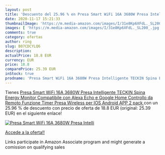 ```yaml
---
layout: post
title: 'Descuento del 25.96 % en Presa Smart WiFi 16A 3680W Presa Intelli'
date: 2020-11-17 15:21:33
thumbnailImage: 'https://m.media-amazon.com/images/I/31e8Kp6XFdL._SL200_.jpg'
images: [ 'https://m.media-amazon.com/images/I/31e8Kp6XFdL._SL200_.jpg' ]
comments: true
category: ofertas
author: ring
slug: B07CDCYLQ6
description:
actualPrice: 18.8 EUR
currency: EUR
price: 18.8
comparePrice: 25.39 EUR
inStock: true
prodname: 'Presa Smart WiFi 16A 3680W Presa Intelligente TECKIN Spina Energy Monitor  Compatibile con Alexa Echo e Google Home  Controllo da Remoto  Funzione Timer  Presa Wireless per IOS Android APP 2 pack '
---
```


Tienes [Presa Smart WiFi 16A 3680W Presa Intelligente TECKIN Spina Energy Monitor  Compatibile con Alexa Echo e Google Home  Controllo da Remoto  Funzione Timer  Presa Wireless per IOS Android APP 2 pack ](https://www.amazon.it/dp/B07CDCYLQ6/?tag=tolees00-21) con un 25.96 % de descuento con precio de oferta de 18.8 EUR (original: 25.39 EUR) en el siguiente enlace!

[![Presa Smart WiFi 16A 3680W Presa Intelli](https://m.media-amazon.com/images/I/31e8Kp6XFdL._SL200_.jpg)](https://www.amazon.it/dp/B07CDCYLQ6/?tag=tolees00-21)

[Accede a la oferta!!](https://www.amazon.it/dp/B07CDCYLQ6/?tag=tolees00-21)

Links participate in Amazon Associate program and might generate a comission on qualifying sales



